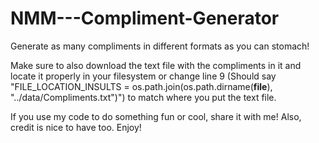 # NMM---Compliment-Generator
Generate as many compliments in different formats as you can stomach!

Make sure to also download the text file with the compliments in it and locate it properly in your filesystem or change line 9 (Should say "FILE_LOCATION_INSULTS = os.path.join(os.path.dirname(__file__), "../data/Compliments.txt")") to match where you put the text file.

If you use my code to do something fun or cool, share it with me! Also, credit is nice to have too. Enjoy!
